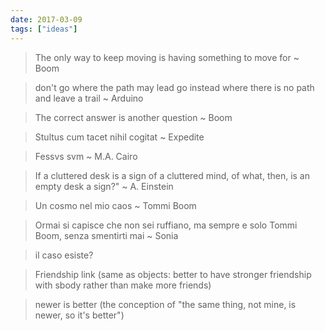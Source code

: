 ```yaml
---
date: 2017-03-09
tags: ["ideas"]
---
```

> The only way to keep moving is having something to move for
~ Boom

>don't go where the path may lead go instead where there is no path and leave a trail
~ Arduino

> The correct answer is another question
~ Boom

> Stultus cum tacet nihil cogitat
~ Expedite

> Fessvs svm
~ M.A. Cairo

> If a cluttered desk is a sign of a cluttered mind, of what, then, is an empty desk a sign?"
~ A. Einstein

> Un cosmo nel mio caos
~ Tommi Boom

> Ormai si capisce che non sei ruffiano, ma sempre e solo Tommi Boom, senza smentirti mai
~ Sonia

> il caso esiste?

> Friendship link (same as objects: better to have stronger friendship with sbody rather than make more friends)

> newer is better (the conception of "the same thing, not mine, is newer, so it's better")